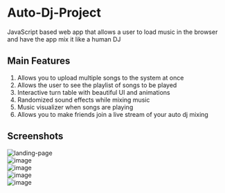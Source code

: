 # Auto-Dj-Project
JavaScript based web app that allows a user to load music in the browser and have the app mix it like a human DJ

## Main Features
1. Allows you to upload multiple songs to the system at once</br>
2. Allows the user to see the playlist of songs to be played</br>
3. Interactive turn table with beautiful UI and animations</br>
4. Randomized sound effects while mixing music</br>
5. Music visualizer when songs are playing</br>
6. Allows you to make friends join a live stream of your auto dj mixing

## Screenshots
![landing-page](https://user-images.githubusercontent.com/35618554/118428299-c4512780-b694-11eb-9ca1-fe46a94908a9.JPG)</br>
![image](https://user-images.githubusercontent.com/35618554/119297905-82d6f400-bc21-11eb-8696-6c0ac40dcac4.png)</br>
![image](https://user-images.githubusercontent.com/35618554/119709594-00b61d80-be23-11eb-9d8a-2887e1dbfdb8.png)</br>
![image](https://user-images.githubusercontent.com/35618554/119709347-b896fb00-be22-11eb-9d63-eadc0c40acc8.png)</br>
![image](https://user-images.githubusercontent.com/35618554/119709483-df553180-be22-11eb-9d86-3ad25372d251.png)</br>

